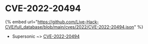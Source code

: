 # CVE-2022-20494
{% embed url="https://github.com/Live-Hack-CVE/full_database/blob/main/cves/2022/CVE-2022-20494.json" %}

* Supersonic ~> [CVE-2022-20494](https://www.alice-snow.ru/2022/database/cve-2022-20494/cve-2022-20494-supersonic)